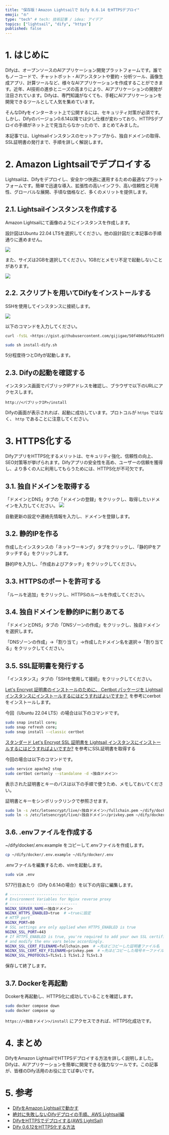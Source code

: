 ```yaml
---
title: "保存版！Amazon Lightsailで Dify 0.6.14 をHTTPSデプロイ"
emoji: "⛵"
type: "tech" # tech: 技術記事 / idea: アイデア
topics: ["lightsail", "dify", "https"]
published: false
---
```


# 1. はじめに

Difyは、オープンソースのAIアプリケーション開発プラットフォームです。誰でもノーコードで、チャットボット・AIアシスタントや要約・分析ツール、画像生成アプリ、計算ツールなど、様々なAIアプリケーションを作成することができます。近年、AI技術の進歩とニーズの高まりにより、AIアプリケーションの開発が注目されています。Difyは、専門知識がなくても、手軽にAIアプリケーションを開発できるツールとして人気を集めています。

そんなDifyをインターネット上で公開するには、セキュリティ対策が必須です。しかし、Difyのバージョン0.6.14以降では少し仕様が変わっており、HTTPSデプロイの手順がネット上で見当たらなかったので、まとめてみました。

本記事では、Lightsailインスタンスのセットアップから、独自ドメインの取得、SSL証明書の発行まで、手順を詳しく解説します。

# 2. Amazon Lightsailでデプロイする

Lightsailは、Difyをデプロイし、安全かつ快適に運用するための最適なプラットフォームです。簡単で迅速な導入、拡張性の高いインフラ、高い信頼性と可用性、グローバルな展開、手頃な価格など、多くのメリットを提供します。

## 2.1. Lightsailインスタンスを作成する

Amazon Lightsailにて画像のようにインスタンスを作成します。

設計図はUbuntu 22.04 LTSを選択してください。他の設計図だと本記事の手順通りに進めません。

![](/images/dcc1df0bacf1d8/1.png)

また、サイズは2GBを選択してください。1GBだとメモリ不足で起動しないことがあります。

![](/images/dcc1df0bacf1d8/2.png)

## 2.2. スクリプトを用いてDifyをインストールする

SSHを使用してインスタンスに接続します。

![](/images/dcc1df0bacf1d8/3.png)

以下のコマンドを入力してください。

```bash
curl -fsSL <https://gist.githubusercontent.com/gijigae/50f400a5f91a39fbf2f0d0a652a9c409/raw/install-dify.sh> -o install-dify.sh

sudo sh install-dify.sh
```

5分程度待つとDifyが起動します。

## 2.3. Difyの起動を確認する

インスタンス画面でパブリックIPアドレスを確認し、ブラウザで以下のURLにアクセスします。

`http://<パブリックIP>/install`

Difyの画面が表示されれば、起動に成功しています。プロトコルが `https` ではなく、 `http` であることに注意してください。

# 3. HTTPS化する

DifyアプリをHTTPS化するメリットは、セキュリティ強化、信頼性の向上、SEO対策等が挙げられます。Difyアプリの安全性を高め、ユーザーの信頼を獲得し、より多くの人に利用してもらうためには、HTTPS化が不可欠です。

## 3.1. 独自ドメインを取得する

「ドメインとDNS」タブの「ドメインの登録」をクリックし、取得したいドメインを入力してください。
![](/images/dcc1df0bacf1d8/4.png)

自動更新の設定や連絡先情報を入力し、ドメインを登録します。

## 3.2. 静的IPを作る

作成したインスタンスの「ネットワーキング」タブをクリックし、「静的IPをアタッチする」をクリックします。

静的IPを入力し、「作成およびアタッチ」をクリックしてください。

## 3.3. HTTPSのポートを許可する

「ルールを追加」をクリックし、HTTPSのルールを作成してください。

## 3.4. 独自ドメインを静的IPに割りあてる

「ドメインとDNS」タブの「DNSゾーンの作成」をクリックし、独自ドメインを選択します。

「DNSゾーンの作成」→「割り当て」→作成したドメイン名を選択→「割り当てる」をクリックしてください。


## 3.5. SSL証明書を発行する

「インスタンス」タブの「SSHを使用して接続」をクリックしてください。

[Let's Encrypt 証明書のインストールのために、 Certbot パッケージを Lightsail インスタンスにインストールするにはどうすればよいですか？](https://repost.aws/ja/knowledge-center/lightsail-install-certbot-package) を参考にcerbotをインストールします。

今回（Ubuntu 22.04 LTS）の場合は以下のコマンドです。

```bash
sudo snap install core;
sudo snap refresh core;
sudo snap install --classic certbot
```

[スタンダード Let's Encrypt SSL 証明書を Lightsail インスタンスにインストールするにはどうすればよいですか?](https://repost.aws/ja/knowledge-center/lightsail-standard-ssl-certificate) を参考にSSL証明書を取得する

今回の場合は以下のコマンドです。

```bash
sudo service apache2 stop
sudo certbot certonly --standalone -d <独自ドメイン>
```

表示された証明書とキーのパスは以下の手順で使うため、メモしておいてください。

証明書とキーをシンボリックリンクで参照させます。

```bash
sudo ln -s /etc/letsencrypt/live/<独自ドメイン>/fullchain.pem ~/dify/docker/nginx/ssl/fullchain.pem
sudo ln -s /etc/letsencrypt/live/<独自ドメイン>/privkey.pem ~/dify/docker/nginx/ssl/privkey.pem
```


## 3.6. .envファイルを作成する

~/dify/docker/.env.example をコピーして.envファイルを作成します。

```bash
cp ~/dify/docker/.env.example ~/dify/docker/.env
```

.envファイルを編集するため、vimを起動します。

```bash
sudo vim .env
```

577行目あたり（Dify 0.6.14の場合）を以下の内容に編集します。

```bash
# ------------------------------
# Environment Variables for Nginx reverse proxy
# ------------------------------
NGINX_SERVER_NAME=<独自ドメイン>
NGINX_HTTPS_ENABLED=true  # ←trueに設定
# HTTP port
NGINX_PORT=80
# SSL settings are only applied when HTTPS_ENABLED is true
NGINX_SSL_PORT=443
# If HTTPS_ENABLED is true, you're required to add your own SSL certificates/keys to the `/nginx/ssl` directory
# and modify the env vars below accordingly.
NGINX_SSL_CERT_FILENAME=fullchain.pem  # ←先ほどコピーした証明書ファイル名
NGINX_SSL_CERT_KEY_FILENAME=privkey.pem  # ←先ほどコピーした暗号キーファイル名
NGINX_SSL_PROTOCOLS=TLSv1.1 TLSv1.2 TLSv1.3
```

保存して終了します。

## 3.7. Dockerを再起動

Dcokerを再起動し、HTTPS化に成功していることを確認します。

```bash
sudo docker compose down
sudo docker compose up
```

`https://<独自ドメイン>/install` にアクセスできれば、HTTPS化成功です。

# 4. まとめ

DifyをAmazon LightsailでHTTPSデプロイする方法を詳しく説明しました。Difyは、AIアプリケーションを簡単に開発できる強力なツールです。この記事が、皆様のDify活用のお役に立てば幸いです。

# 5. 参考

- [DifyをAmazon Lightsailで動かす](https://qiita.com/hideki/items/5f76901ad790c8c14d6d)
- [絶対に失敗しないDifyデプロイの手順、AWS Lightsail編](https://note.com/sangmin/n/nbb4db69784e8)
- [DifyをHTTPSでデプロイする(AWS LightSail)](https://zenn.dev/shoheiweb/articles/f5627d03019620)
- [Dify 0.6.12をHTTPS化する方法](https://note.com/hisaki_nambu/n/nbb02fd2e1113)

